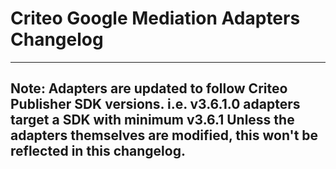 # Criteo Google Mediation Adapters Changelog
--------------------------------------------------------------------------------
Note: Adapters are updated to follow Criteo Publisher SDK versions.
      i.e. v3.6.1.0 adapters target a SDK with minimum v3.6.1
Unless the adapters themselves are modified, this won't be reflected in this changelog.
--------------------------------------------------------------------------------
